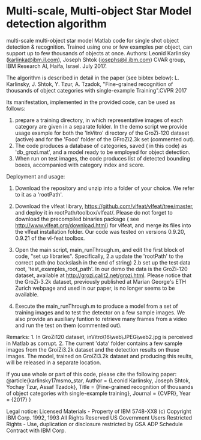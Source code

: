 # Multi-scale, Multi-object Star Model detection algorithm
multi-scale multi-object star model Matlab code for single shot object detection & recognition. 
Trained using one or few examples per object, can support up to few thousands of objects at once.
Authors:
Leonid Karlinsky (karlinka@ibm.il.com), Joseph Shtok (josephs@il.ibm.com)
CVAR group, IBM Research AI, Haifa, Israel. July 2017.

The algorithm is described in detail in the paper (see bibtex below):
L. Karlinsky, J. Shtok, Y. Tzur, A. Tzadok,  "Fine-grained recognition of thousands of object categories with single-example Training".CVPR 2017

Its manifestation, implemented in the provided code, can be used as follows:
1. prepare a training directory, in which representative images of each category are given in a separate folder. In the demo script we provide usage example for 
   both the 'InVitro' directory of the GroZi-120 dataset (active) and for the 'Food' folder of the GFroZi2.3k set (commented out).
2. The code produces a database of categories, saved ( in this code) as 'db_grozi.mat', and a model ready to be employed for object detection.
3. When run on test images, the code produces list of detected bounding boxes, accompanied with category index and score.

Deployment and usage:
1. Download the repository and unzip into a folder of your choice. We refer to it as a 'rootPath'.
2. Download the vlfeat library, https://github.com/vlfeat/vlfeat/tree/master, and deploy it in rootPath/toolbox/vlfeat/. 
   Please do not forget to download the precompiled binaries package ( see http://www.vlfeat.org/download.html) for vlfeat, and merge its files into the vlfeat installation folder.
   Our code was tested on versions 0.9.20, 0.9.21 of the vl-feat toolbox. 
   
2. Open the main script, main_runThrough.m, and edit the first block of code, "set up libraries". Specifically,
	2.a update the 'rootPath' to the correct path (no backslash in the end of string)
	2.b set up the test data root, 'test_examples_root_path'. In our demo the data is the GroZi-120 dataset, available
	at http://grozi.calit2.net/grozi.html. Please notice that the GroZi-3.2k dataset, previously published at Marian George's 
	ETH Zurich webpage and used in our paper, is no longer seems to be available.

3. Execute the main_runThrough.m to produce a model from a set of training images and to test the detector on a few sample images.
	We also provide an auxiliary funtion to retrieve many frames from a video and run the test on them (commented out).
		

Remarks:
	1. In GroZi120 dataset, inVitro\16\web\JPEG\web2.jpg is perceived in Matlab as corrupt.
	2. The current 'data' folder contains a few sample images from the GroiZi3.2k dataset and the detection results on thuse images. 
	    The model, trained on GroiZi3.2k dataset and producing this reults, will be released in a separate location.


If you use whole or part of this code, please cite the following paper:
@article{karlinsky17msmo_star,
	Author = {Leonid Karlinsky, Joseph Shtok, Yochay Tzur, Assaf Tzadok},
	Title = {Fine-grained recognition of thousands of object categories with single-example training},
	Journal = {CVPR},
	Year = {2017}
}

Legal notice:
Licensed Materials - Property of IBM
5748-XX8
(c) Copyright IBM Corp. 1992, 1993 All Rights Reserved
US Government Users Restricted Rights - Use, duplication or
disclosure restricted by GSA ADP Schedule Contract with
IBM Corp.